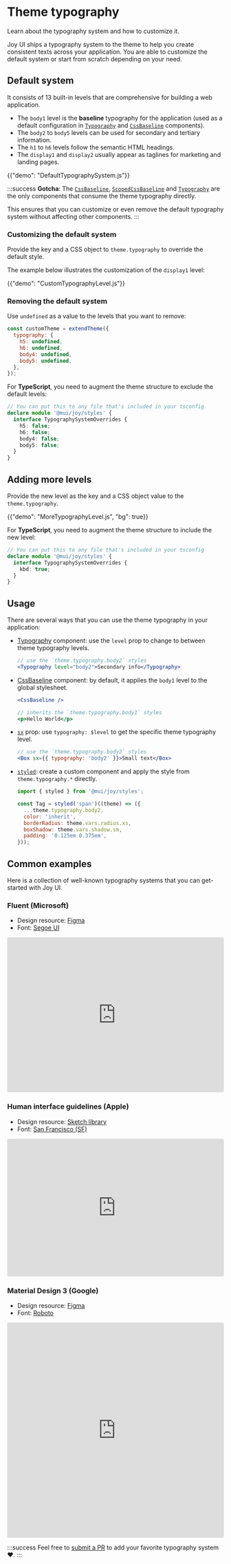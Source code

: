# Theme typography

<p class="description">Learn about the typography system and how to customize it.</p>

Joy UI ships a typography system to the theme to help you create consistent texts across your application. You are able to customize the default system or start from scratch depending on your need.

## Default system

It consists of 13 built-in levels that are comprehensive for building a web application.

- The `body1` level is the **baseline** typography for the application (used as a default configuration in [`Typography`](/joy-ui/react-typography/) and [`CssBaseline`](/joy-ui/react-css-baseline/) components).
- The `body2` to `body5` levels can be used for secondary and tertiary information.
- The `h1` to `h6` levels follow the semantic HTML headings.
- The `display1` and `display2` usually appear as taglines for marketing and landing pages.

{{"demo": "DefaultTypographySystem.js"}}

:::success
**Gotcha**: The [`CssBaseline`](/joy-ui/react-css-baseline/), [`ScopedCssBaseline`](/joy-ui/react-css-baseline/#scoping-on-children) and [`Typography`](/joy-ui/react-typography/) are the only components that consume the theme typography directly.

This ensures that you can customize or even remove the default typography system without affecting other components.
:::

### Customizing the default system

Provide the key and a CSS object to `theme.typography` to override the default style.

The example below illustrates the customization of the `display1` level:

{{"demo": "CustomTypographyLevel.js"}}

### Removing the default system

Use `undefined` as a value to the levels that you want to remove:

```js
const customTheme = extendTheme({
  typography: {
    h5: undefined,
    h6: undefined,
    body4: undefined,
    body5: undefined,
  },
});
```

For **TypeScript**, you need to augment the theme structure to exclude the default levels:

```ts
// You can put this to any file that's included in your tsconfig
declare module '@mui/joy/styles' {
  interface TypographySystemOverrides {
    h5: false;
    h6: false;
    body4: false;
    body5: false;
  }
}
```

## Adding more levels

Provide the new level as the key and a CSS object value to the `theme.typography`.

{{"demo": "MoreTypographyLevel.js", "bg": true}}

For **TypeScript**, you need to augment the theme structure to include the new level:

```ts
// You can put this to any file that's included in your tsconfig
declare module '@mui/joy/styles' {
  interface TypographySystemOverrides {
    kbd: true;
  }
}
```

## Usage

There are several ways that you can use the theme typography in your application:

- [Typography](/joy-ui/react-typography/) component: use the `level` prop to change to between theme typography levels.

  ```jsx
  // use the `theme.typography.body2` styles
  <Typography level="body2">Secondary info</Typography>
  ```

- [CssBaseline](/joy-ui/react-css-baseline/) component: by default, it applies the `body1` level to the global stylesheet.

  ```jsx
  <CssBaseline />

  // inherits the `theme.typography.body1` styles
  <p>Hello World</p>
  ```

- [`sx`](/joy-ui/customization/approaches/#sx-prop) prop: use `typography: $level` to get the specific theme typography level.

  ```jsx
  // use the `theme.typography.body2` styles
  <Box sx={{ typography: 'body2' }}>Small text</Box>
  ```

- [`styled`](/joy-ui/customization/approaches/#reusable-component): create a custom component and apply the style from `theme.typography.*` directly.

  ```jsx
  import { styled } from '@mui/joy/styles';

  const Tag = styled('span')((theme) => ({
    ...theme.typography.body2,
    color: 'inherit',
    borderRadius: theme.vars.radius.xs,
    boxShadow: theme.vars.shadow.sm,
    padding: '0.125em 0.375em',
  }));
  ```

## Common examples

Here is a collection of well-known typography systems that you can get-started with Joy UI.

### Fluent (Microsoft)

- Design resource: [Figma](https://www.figma.com/community/file/836828295772957889)
- Font: [Segoe UI](https://learn.microsoft.com/en-us/typography/font-list/segoe-ui)

<iframe src="https://codesandbox.io/embed/joy-ui-fluent-typography-system-j86fct?module=%2Fdemo.tsx&fontsize=14&hidenavigation=1&theme=dark&view=preview"
     style="width:100%; height:360px; border:0; border-radius: 4px; overflow:hidden;"
     title="Joy UI - Fluent Typography System"
     allow="accelerometer; ambient-light-sensor; camera; encrypted-media; geolocation; gyroscope; hid; microphone; midi; payment; usb; vr; xr-spatial-tracking"
     sandbox="allow-forms allow-modals allow-popups allow-presentation allow-same-origin allow-scripts"
   ></iframe>

### Human interface guidelines (Apple)

- Design resource: [Sketch library](https://developer.apple.com/design/resources/)
- Font: [San Francisco (SF)](https://developer.apple.com/fonts/)

<iframe src="https://codesandbox.io/embed/joy-ui-human-interface-guidelines-typography-system-lkuz4d?module=%2Fdemo.tsx&fontsize=14&hidenavigation=1&theme=dark&view=preview"
     style="width:100%; height:320px; border:0; border-radius: 4px; overflow:hidden;"
     title="Joy UI - Human Interface Guidelines Typography System"
     allow="accelerometer; ambient-light-sensor; camera; encrypted-media; geolocation; gyroscope; hid; microphone; midi; payment; usb; vr; xr-spatial-tracking"
     sandbox="allow-forms allow-modals allow-popups allow-presentation allow-same-origin allow-scripts"
   ></iframe>

### Material Design 3 (Google)

- Design resource: [Figma](https://www.figma.com/community/file/1035203688168086460)
- Font: [Roboto](https://fonts.google.com/specimen/Roboto)

<iframe src="https://codesandbox.io/embed/joy-ui-material-3-typography-system-lx044f?module=%2Fdemo.tsx&fontsize=14&hidenavigation=1&theme=dark&view=preview"
     style="width:100%; height:500px; border:0; border-radius: 4px; overflow:hidden;"
     title="Joy UI - Joy UI - Material 3 Typography System"
     allow="accelerometer; ambient-light-sensor; camera; encrypted-media; geolocation; gyroscope; hid; microphone; midi; payment; usb; vr; xr-spatial-tracking"
     sandbox="allow-forms allow-modals allow-popups allow-presentation allow-same-origin allow-scripts"
   ></iframe>

:::success
Feel free to [submit a PR](https://github.com/mui/material-ui/compare) to add your favorite typography system ❤️.
:::
